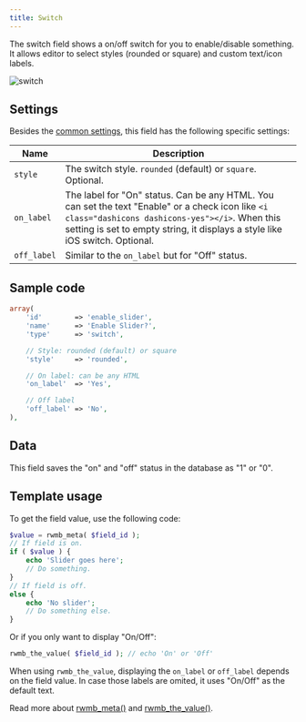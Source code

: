```yaml
---
title: Switch
---
```


The switch field shows a on/off switch for you to enable/disable something. It allows editor to select styles (rounded or square) and custom text/icon labels.

![switch](https://i.imgur.com/AVHMUdZl.png)

## Settings

Besides the [common settings](/field-settings/), this field has the following specific settings:

Name | Description
--- | ---
`style` | The switch style. `rounded` (default) or `square`. Optional.
`on_label`|The label for "On" status. Can be any HTML. You can set the text "Enable" or a check icon like `<i class="dashicons dashicons-yes"></i>`. When this setting is set to empty string, it displays a style like iOS switch. Optional.
`off_label`|Similar to the `on_label` but for "Off" status.

## Sample code

```php
array(
    'id'        => 'enable_slider',
    'name'      => 'Enable Slider?',
    'type'      => 'switch',

    // Style: rounded (default) or square
    'style'     => 'rounded',

    // On label: can be any HTML
    'on_label'  => 'Yes',

    // Off label
    'off_label' => 'No',
),
```

## Data

This field saves the "on" and "off" status in the database as "1" or "0".

## Template usage

To get the field value, use the following code:

```php
$value = rwmb_meta( $field_id );
// If field is on.
if ( $value ) {
    echo 'Slider goes here';
    // Do something.
}
// If field is off.
else {
    echo 'No slider';
    // Do something else.
}
```

Or if you only want to display "On/Off":

```php
rwmb_the_value( $field_id ); // echo 'On' or 'Off'
```

When using `rwmb_the_value`, displaying the `on_label` or `off_label` depends on the field value. In case those labels are omited, it uses "On/Off" as the default text.

Read more about [rwmb_meta()](/functions/rwmb-meta/) and [rwmb_the_value()](/functions/rwmb-the-value/).

